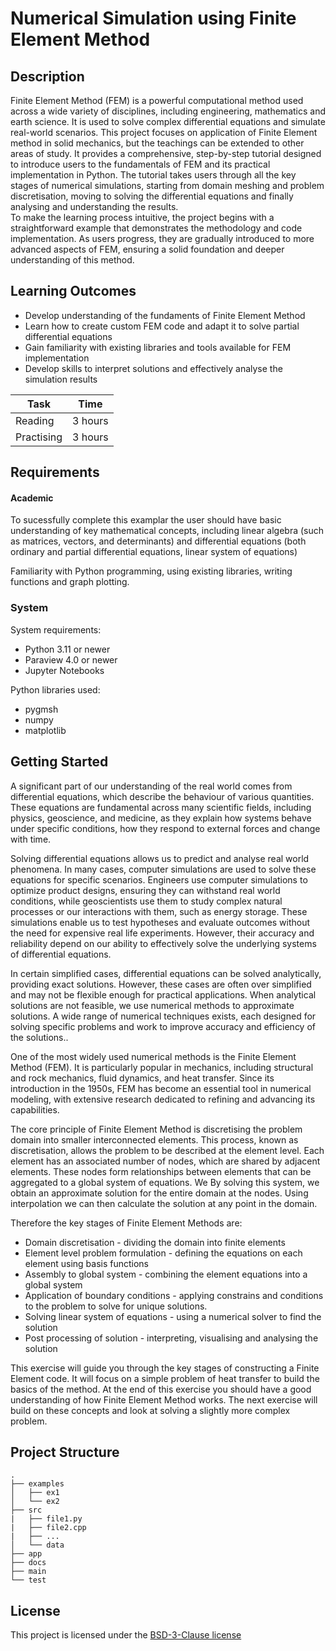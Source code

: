 <!-- Your Project title, make it sound catchy! -->

# Numerical Simulation using Finite Element Method 

<!-- Provide a short description to your project -->

## Description

Finite Element Method (FEM) is a powerful computational method used across a wide variety of disciplines, including engineering, mathematics and earth science. It is used to solve complex differential equations and simulate real-world scenarios. This project focuses on application of Finite Element method in solid mechanics, but the teachings can be extended to other areas of study.
It provides a comprehensive, step-by-step tutorial designed to introduce users to the fundamentals of FEM and its practical implementation in Python. The tutorial takes users through all the key stages of numerical simulations, starting from domain meshing and problem discretisation, moving to solving the differential equations and finally analysing and understanding the results.  
To make the learning process intuitive, the project begins with a straightforward example that demonstrates the methodology and code implementation. As users progress, they are gradually introduced to more advanced aspects of FEM, ensuring a solid foundation and deeper understanding of this method.

<!-- What should the students going through your exemplar learn -->

## Learning Outcomes

- Develop understanding of the fundaments of Finite Element Method
- Learn how to create custom FEM code and adapt it to solve partial differential equations
- Gain familiarity with existing libraries and tools available for FEM implementation
- Develop skills to interpret solutions and effectively analyse the simulation results

<!-- How long should they spend reading and practising using your Code.
Provide your best estimate -->

| Task       | Time    |
| ---------- | ------- |
| Reading    | 3 hours |
| Practising | 3 hours |

## Requirements

#### Academic
To sucessfully complete this examplar the user should have basic understanding of key mathematical concepts, including linear algebra (such as matrices, vectors, and determinants) and differential equations (both ordinary and partial differential equations, linear system of equations)

Familiarity with Python programming, using existing libraries, writing functions and graph plotting.

<!-- List the system requirements and how to obtain them, that can be as simple
as adding a hyperlink to as detailed as writting step-by-step instructions.
How detailed the instructions should be will vary on a case-by-case basis.

Here are some examples:

- 50 GB of disk space to hold Dataset X
- Anaconda
- Python 3.11 or newer
- Access to the HPC
- PETSc v3.16
- gfortran compiler
- Paraview
-->

### System

System requirements:
- Python 3.11 or newer
- Paraview 4.0 or newer
- Jupyter Notebooks

Python libraries used:
- pygmsh
- numpy
- matplotlib
  
<!-- Instructions on how the student should start going through the exemplar.

Structure this section as you see fit but try to be clear, concise and accurate
when writing your instructions.

For example:
Start by watching the introduction video,
then study Jupyter notebooks 1-3 in the `intro` folder
and attempt to complete exercise 1a and 1b.

Once done, start going through through the PDF in the `main` folder.
By the end of it you should be able to solve exercises 2 to 4.

A final exercise can be found in the `final` folder.

Solutions to the above can be found in `solutions`.
-->

## Getting Started

<!-- An overview of the files and folder in the exemplar.
Not all files and directories need to be listed, just the important
sections of your project, like the learning material, the code, the tests, etc.

A good starting point is using the command `tree` in a terminal(Unix),
copying its output and then removing the unimportant parts.

You can use ellipsis (...) to suggest that there are more files or folders
in a tree node.

-->
A significant part of our understanding of the real world comes from differential equations, which describe the behaviour of various quantities. These equations are fundamental across many scientific fields, including physics, geoscience, and medicine, as they explain how systems behave under specific conditions, how they respond to external forces and change with time.

Solving differential equations allows us to predict and analyse real world phenomena. In many cases, computer simulations are used to solve these equations for specific scenarios. Engineers use computer simulations to optimize product designs, ensuring they can withstand real world conditions, while geoscientists use them to study complex natural processes or our interactions with them, such as energy storage. These simulations enable us to test hypotheses and evaluate outcomes without the need for expensive real life experiments. However, their accuracy and reliability depend on our ability to effectively solve the underlying systems of differential equations.

In certain simplified cases, differential equations can be solved analytically, providing exact solutions. However, these cases are often over simplified and may not be flexible enough for practical applications. When analytical solutions are not feasible, we use numerical methods to approximate solutions. A wide range of numerical techniques exists, each designed for solving specific  problems and work to improve accuracy and efficiency of the solutions..

One of the most widely used numerical methods is the Finite Element Method (FEM). It is particularly popular in mechanics, including structural and rock mechanics, fluid dynamics, and heat transfer. Since its introduction in the 1950s, FEM has become an essential tool in numerical modeling, with extensive research dedicated to refining and advancing its capabilities.  

The core principle of Finite Element Method is discretising the problem domain into smaller interconnected elements. This process, known as discretisation, allows the problem to be described at the element level. Each element has an associated number of nodes, which are shared by adjacent elements. These nodes form relationships between elements that can be aggregated to a global system of equations.  We By solving this system, we obtain an approximate solution for the entire domain at the nodes. Using interpolation we can then calculate the solution at any point in the domain.

Therefore the key stages of Finite Element Methods are:

- Domain discretisation  -  dividing the domain into finite elements
- Element level problem formulation - defining the equations on each element using basis functions
- Assembly to global system - combining the element equations into a global system
- Application of boundary conditions - applying constrains and conditions to the problem to solve for unique solutions.
- Solving linear system of equations - using a numerical solver to find the solution
- Post processing of solution - interpreting, visualising and analysing the solution

This exercise will guide you through the key stages of constructing a Finite Element code. It will focus on a simple problem of heat transfer to build the basics of the method. At the end of this exercise you should have a good understanding of how Finite Element Method works. The next exercise will build on these concepts and look at solving a slightly more complex problem. 

## Project Structure

```log
.
├── examples
│   ├── ex1
│   └── ex2
├── src
|   ├── file1.py
|   ├── file2.cpp
|   ├── ...
│   └── data
├── app
├── docs
├── main
└── test
```

<!-- Change this to your License. Make sure you have added the file on GitHub -->

## License

This project is licensed under the [BSD-3-Clause license](LICENSE.md)
